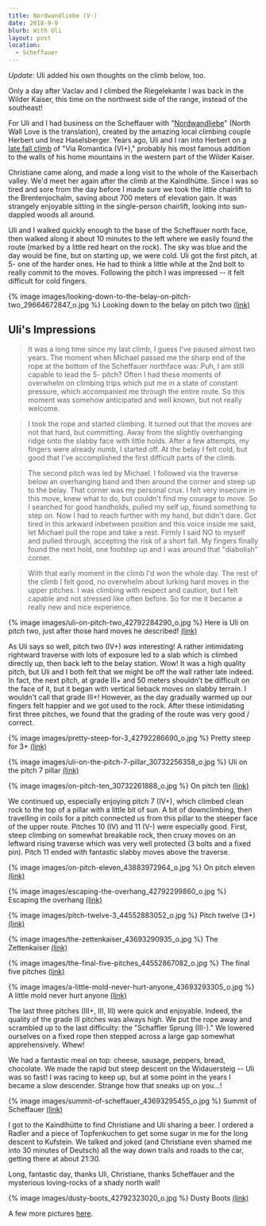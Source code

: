 ```yaml
---
title: Nordwandliebe (V-)
date: 2018-9-9
blurb: With Uli
layout: post
location:
  - Scheffauer
---
```


*Update*: Uli added his own thoughts on the climb below, too.

Only a day after Vaclav and I climbed the Riegelekante I was back in the
Wilder Kaiser, this time on the northwest side of the range, instead of the
southeast!

For Uli and I had business on the Scheffauer with "[Nordwandliebe](https://www.bergsteigen.com/touren/klettern/nordwandliebe-scheffauer/)" (North Wall Love
is the translation), created by the amazing local climbing couple
Herbert und Inez Haselsberger. Years ago, Uli and I ran into Herbert
on [a late fall climb](/cma/2009/viaromantica.html) of "Via Romantica (VI+)," probably his most famous
addition to the walls of his home mountains in the western part of the
Wilder Kaiser.

Christiane came along, and made a long visit to the whole of the Kaiserbach valley.
We'd meet her again after the climb at the Kaindlhütte. Since I was so
tired and sore from the day before I made sure we took the little chairlift
to the Brentenjochalm, saving about 700 meters of elevation gain. It was
strangely enjoyable sitting in the single-person chairlift, looking into
sun-dappled woods all around. 

Uli and I walked quickly enough to the base of the Scheffauer north face,
then walked along it about 10 minutes to the left where we easily found the
route (marked by a little red heart on the rock). The sky was blue and the day
would be fine, but on starting up, we were cold. Uli got the first pitch, at 5-
one of the harder ones. He had to think a little while at the 2nd bolt to really
commit to the moves. Following the pitch I was impressed -- it felt difficult for
cold fingers.

{% image images/looking-down-to-the-belay-on-pitch-two_29664672847_o.jpg %}
Looking down to the belay on pitch two
<a href='https://www.flickr.com/photos/55338612@N00/29664672847'>(link)</a>



## Uli's Impressions

> It was a long time since my last climb, I guess I've paused almost two years.
The moment when Michael passed me the sharp end of the rope at the bottom of
the Scheffauer northface was: Puh, I am still capable to lead the 5- pitch?
Often I had these moments of overwhelm on climbing trips which put me in a
state of constant pressure, which accompanied me through the entire route. So
this moment was somehow anticipated and well known, but not really welcome.

> I took the rope and started climbing. It turned out that the moves are not that
hard, but committing. Away from the slightly overhanging ridge onto the slabby
face with little holds. After a few attempts, my fingers were already numb, I
started off. At the belay I felt cold, but good that I've accomplished the
first difficult parts of the climb.

> The second pitch was led by Michael. I followed via the traverse below an
overhanging band and then around the corner and steep up to the belay. That
corner was my personal crux. I felt very insecure in this move, knew what to
do, but couldn't find my courage to move. So I searched for good handholds,
pulled my self up, found something to step on. Now I had to reach further with
my hand, but didn't dare. Got tired in this arkward inbetween position and this
voice inside me said, let Michael pull the rope and take a rest. Firmly I said
NO to myself and pulled through, accepting the risk of a short fall. My fingers
finally found the next hold, one footstep up and I was around that "diabolish"
corner.

> With that early moment in the climb I'd won the whole day. The rest of the
climb I felt good, no overwhelm about lurking hard moves in the upper pitches. I
was climbing with respect and caution, but I felt capable and not stressed like
often before. So for me it became a really new and nice experience.

{% image images/uli-on-pitch-two_42792284290_o.jpg %}
Here is Uli on pitch two, just after those hard moves he described!
<a href='https://www.flickr.com/photos/55338612@N00/42792284290'>(link)</a>

As Uli says so well, pitch two (IV+) *was* interesting! A rather intimidating rightward
traverse with lots of exposure led to a slab which is climbed directly up, then back
left to the belay station. Wow! It was a high quality pitch, but Uli and I both felt
that we might be off the wall rather late indeed. In fact, the next pitch, at grade
III+ and 50 meters shouldn't be difficult on the face of it, but it began with
vertical lieback moves on slabby terrain. I wouldn't call that grade III+!
However, as the day gradually warmed up our fingers felt happier and we got used
to the rock. After these intimidating first three pitches, we found that the grading
of the route was very good / correct.

{% image images/pretty-steep-for-3_42792286690_o.jpg %}
Pretty steep for 3+
<a href='https://www.flickr.com/photos/55338612@N00/42792286690'>(link)</a>

{% image images/uli-on-the-pitch-7-pillar_30732256358_o.jpg %}
Uli on the pitch 7 pillar
<a href='https://www.flickr.com/photos/55338612@N00/30732256358'>(link)</a>

{% image images/on-pitch-ten_30732261888_o.jpg %}
On pitch ten
<a href='https://www.flickr.com/photos/55338612@N00/30732261888'>(link)</a>



We continued up, especially enjoying pitch 7 (IV+), which climbed clean rock to the
top of a pillar with a little bit of sun. A bit of downclimbing, then travelling in
coils for a pitch connected us from this pillar to the steeper face of the upper
route. Pitches 10 (IV) and 11 (V-) were especially good. First, steep climbing on
somewhat breakable rock, then cruxy moves on an leftward rising traverse which was
very well protected (3 bolts and a fixed pin). Pitch 11 ended with fantastic slabby
moves above the traverse.


{% image images/on-pitch-eleven_43883972964_o.jpg %}
On pitch eleven
<a href='https://www.flickr.com/photos/55338612@N00/43883972964'>(link)</a>


{% image images/escaping-the-overhang_42792299860_o.jpg %}
Escaping the overhang
<a href='https://www.flickr.com/photos/55338612@N00/42792299860'>(link)</a>


{% image images/pitch-twelve-3_44552883052_o.jpg %}
Pitch twelve (3+)
<a href='https://www.flickr.com/photos/55338612@N00/44552883052'>(link)</a>

{% image images/the-zettenkaiser_43693290935_o.jpg %}
The Zettenkaiser
<a href='https://www.flickr.com/photos/55338612@N00/43693290935'>(link)</a>



{% image images/the-final-five-pitches_44552867082_o.jpg %}
The final five pitches
<a href='https://www.flickr.com/photos/55338612@N00/44552867082'>(link)</a>

{% image images/a-little-mold-never-hurt-anyone_43693293305_o.jpg %}
A little mold never hurt anyone
<a href='https://www.flickr.com/photos/55338612@N00/43693293305'>(link)</a>

The last three pitches (III+, III, III) were quick and enjoyable. Indeed, the quality of
the grade III pitches was always high. We put the rope away and scrambled up to the
last difficulty: the "Schaffler Sprung (III-)." We lowered ourselves on a fixed rope
then stepped across a large gap somewhat apprehensively. Whew!

We had a fantastic meal on top: cheese, sausage, peppers, bread, chocolate. We made the
rapid but steep descent on the Widauersteig -- Uli was so fast! I was racing to keep
up, but at some point in the years I became a slow descender. Strange how that sneaks
up on you...!

{% image images/summit-of-scheffauer_43693295455_o.jpg %}
Summit of Scheffauer
<a href='https://www.flickr.com/photos/55338612@N00/43693295455'>(link)</a>

I got to the Kaindlhütte to find Christiane and Uli sharing a beer. I ordered a Radler
and a piece of Topfenkuchen to get some sugar in me for the long descent to Kufstein.
We talked and joked (and Christiane even shamed me into 30 minutes of Deutsch) all the
way down trails and roads to the car, getting there at about 21:30. 

Long, fantastic
day, thanks Uli, Christiane, thanks Scheffauer and the mysterious loving-rocks of
a shady north wall!


{% image images/dusty-boots_42792323020_o.jpg %}
Dusty Boots
<a href='https://www.flickr.com/photos/55338612@N00/42792323020'>(link)</a>

A few more pictures [here](https://www.flickr.com/photos/ripsawridge/albums/72157699603729111).

